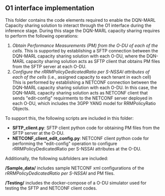 ## O1 interface implementation

This folder contains the code elements required to enable the DQN-MARL Capacity sharing solution to interact through the O1 interface during the inference stage. During this stage the DQN-MARL capacity sharing requires to perform the following operations: 

1. *Obtain Performance Measurements (PM) from the O-DU of each of the cells.* This is supported by establishing a SFTP connection between the DQN-MARL capacity sharing solution with each O-DU, where the DQN-MARL capacity sharing solution acts as SFTP client that obtains PM files from the SFTP server at each O-DU. 
2. *Configure the rRRMPolicyDedicatedRatio per S-NSSAI  attributes of each of the cells* (i.e., assigned capacity to each tenant in each cell) This is performed by establishing a  NETCONF connection between the DQN-MARL capacity sharing solution with each O-DU.  In this case, the DQN-MARL capacity sharing solution acts as NETCONF client that sends "edit-config" requirments to the NETCONF server deployed in each O-DU, which includes the 3GPP YANG model for RRMPolicyRatio Objects. 

To support this, the following scripts are included in this folder: 
- **SFTP_client.py**: SFTP client python code for obtaining PM files from the SFTP server at the O-DU. 
- **NETCONF_client_edit_config.py**: NETCONF client python code for performing the "edit-config" operation to configure rRRMPolicyDedicatedRatio per S-NSSAI attributes at the O-DU. 

Additionally, the following subfolders are included:

**/Sample_data/** includes sample NETCONF xml configurations of the *rRRMPolicyDedicatedRatio per S-NSSAI* and PM files. 

**/Testing/** includes the docker-compose of a O-DU simulator used for testing the SFTP and NETCONF client codes. 


